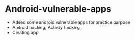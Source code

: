 # Android-vulnerable-apps
   - Added some android  vulnerable apps for practice  purpose 
   - Android hacking, Activity hacking
   - Creating app
